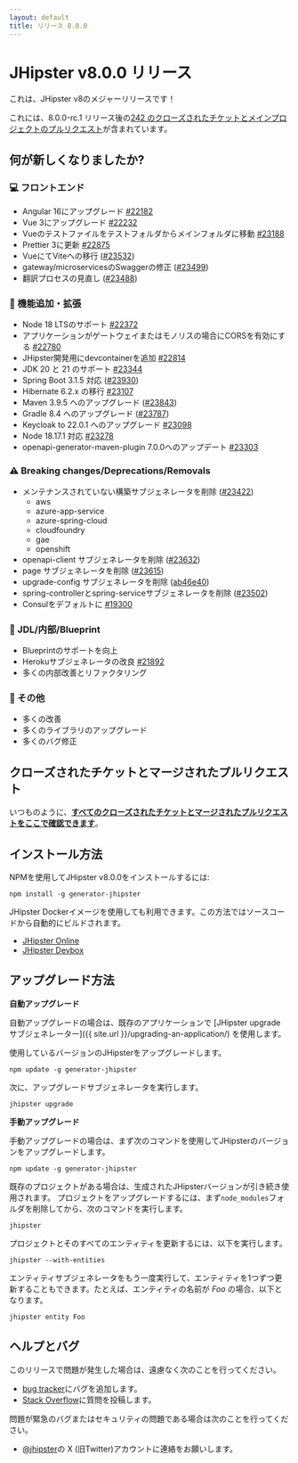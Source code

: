 ```yaml
---
layout: default
title: リリース 8.0.0
---
```


# JHipster v8.0.0 リリース

これは、JHipster v8のメジャーリリースです！

これには、8.0.0-rc.1 リリース後の[242 のクローズされたチケットとメインプロジェクトのプルリクエスト](https://github.com/jhipster/generator-jhipster/issues?q=is:closed+milestone:8.0.0)が含まれています。

## 何が新しくなりましたか?

### :computer: フロントエンド

- Angular 16にアップグレード [#22182](https://github.com/jhipster/generator-jhipster/pull/22182)
- Vue 3にアップグレード [#22232](https://github.com/jhipster/generator-jhipster/pull/22232)
- Vueのテストファイルをテストフォルダからメインフォルダに移動 [#23188](https://github.com/jhipster/generator-jhipster/pull/23188)
- Prettier 3に更新 [#22875](https://github.com/jhipster/generator-jhipster/pull/22875)
- VueにてViteへの移行 ([#23532](https://github.com/jhipster/generator-jhipster/pull/23532))
- gateway/microservicesのSwaggerの修正 ([#23499](https://github.com/jhipster/generator-jhipster/pull/23499))
- 翻訳プロセスの見直し ([#23488](https://github.com/jhipster/generator-jhipster/pull/23488))

### :gem: 機能追加・拡張

- Node 18 LTSのサポート [#22372](https://github.com/jhipster/generator-jhipster/pull/22372)
- アプリケーションがゲートウェイまたはモノリスの場合にCORSを有効にする [#22780](https://github.com/jhipster/generator-jhipster/pull/22780)
- JHipster開発用にdevcontainerを追加 [#22814](https://github.com/jhipster/generator-jhipster/pull/22814)
- JDK 20 と 21 のサポート [#23344](https://github.com/jhipster/generator-jhipster/pull/23344)
- Spring Boot 3.1.5 対応 ([#23930](https://github.com/jhipster/generator-jhipster/pull/23930))
- Hibernate 6.2.x の移行 [#23107](https://github.com/jhipster/generator-jhipster/pull/23107)
- Maven 3.9.5 へのアップグレード ([#23843](https://github.com/jhipster/generator-jhipster/pull/23843))
- Gradle 8.4 へのアップグレード ([#23787](https://github.com/jhipster/generator-jhipster/pull/23787))
- Keycloak to 22.0.1 へのアップグレード [#23098](https://github.com/jhipster/generator-jhipster/pull/23098)
- Node 18.17.1 対応 [#23278](https://github.com/jhipster/generator-jhipster/pull/23278)
- openapi-generator-maven-plugin 7.0.0へのアップデート [#23303](https://github.com/jhipster/generator-jhipster/pull/23303)

### :warning: Breaking changes/Deprecations/Removals

- メンテナンスされていない構築サブジェネレータを削除 ([#23422](https://github.com/jhipster/generator-jhipster/pull/23422))
  - aws
  - azure-app-service
  - azure-spring-cloud
  - cloudfoundry
  - gae
  - openshift
- openapi-client サブジェネレータを削除 ([#23632](https://github.com/jhipster/generator-jhipster/pull/23632))
- page サブジェネレータを削除 ([#23615](https://github.com/jhipster/generator-jhipster/pull/23615))
- upgrade-config サブジェネレータを削除 ([ab46e40](https://github.com/jhipster/generator-jhipster/commit/ab46e40d7013e68a1d82d3578d62a7c29f5b466e))
- spring-controllerとspring-serviceサブジェネレータを削除 ([#23502](https://github.com/jhipster/generator-jhipster/pull/23502))
- Consulをデフォルトに [#19300](https://github.com/jhipster/generator-jhipster/issues/19300)

### :paw_prints: JDL/内部/Blueprint

- Blueprintのサポートを向上
- Herokuサブジェネレータの改良 [#21892](https://github.com/jhipster/generator-jhipster/pull/21892)
- 多くの内部改善とリファクタリング

### :scroll: その他

- 多くの改善
- 多くのライブラリのアップグレード
- 多くのバグ修正

## クローズされたチケットとマージされたプルリクエスト

いつものように、**[すべてのクローズされたチケットとマージされたプルリクエストをここで確認できます](https://github.com/jhipster/generator-jhipster/issues?q=is:closed+milestone:8.0.0)**。

## インストール方法

NPMを使用してJHipster v8.0.0をインストールするには:

    npm install -g generator-jhipster

JHipster Dockerイメージを使用しても利用できます。この方法ではソースコードから自動的にビルドされます。

- [JHipster Online](https://start.jhipster.tech)
- [JHipster Devbox](https://github.com/jhipster/jhipster-devbox)

## アップグレード方法

**自動アップグレード**

自動アップグレードの場合は、既存のアプリケーションで [JHipster upgrade サブジェネレーター]({{ site.url }}/upgrading-an-application/) を使用します。

使用しているバージョンのJHipsterをアップグレードします。

```
npm update -g generator-jhipster
```

次に、アップグレードサブジェネレータを実行します。

```
jhipster upgrade
```

**手動アップグレード**

手動アップグレードの場合は、まず次のコマンドを使用してJHipsterのバージョンをアップグレードします。

```
npm update -g generator-jhipster
```

既存のプロジェクトがある場合は、生成されたJHipsterバージョンが引き続き使用されます。
プロジェクトをアップグレードするには、まず`node_modules`フォルダを削除してから、次のコマンドを実行します。

```
jhipster
```

プロジェクトとそのすべてのエンティティを更新するには、以下を実行します。

```
jhipster --with-entities
```

エンティティサブジェネレータをもう一度実行して、エンティティを1つずつ更新することもできます。たとえば、エンティティの名前が _Foo_ の場合、以下となります。

```
jhipster entity Foo
```

## ヘルプとバグ

このリリースで問題が発生した場合は、遠慮なく次のことを行ってください。

- [bug tracker](https://github.com/jhipster/generator-jhipster/issues?state=open)にバグを追加します。
- [Stack Overflow](http://stackoverflow.com/tags/jhipster/info)に質問を投稿します。

問題が緊急のバグまたはセキュリティの問題である場合は次のことを行ってください。

- [@jhipster](https://twitter.com/jhipster)の X (旧Twitter)アカウントに連絡をお願いします。
